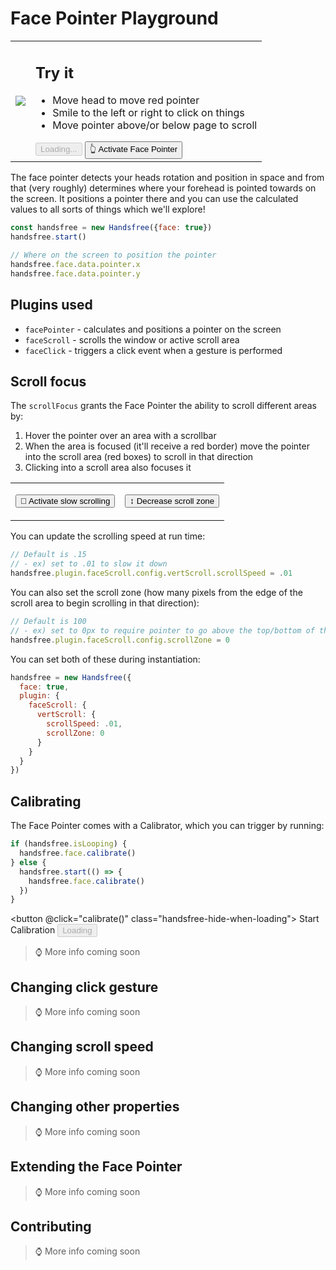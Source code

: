 # Face Pointer Playground

<table>
  <tr>
    <td class="col-6"><img src="https://media.giphy.com/media/Iv2aSMS0QTy2P5JNCX/source.gif"></td>
    <td class="col-6">
      <h2>Try it</h2>
      <ul>
        <li>Move head to move red pointer</li>
        <li>Smile to the left or right to click on things</li>
        <li>Move pointer above/or below page to scroll</li>
      </ul>
      <HandsfreeToggle class="handsfree-hide-when-started-without-weboji" text-off="Activate Face Pointer" text-on="Stop Handsfree" :opts="demoOpts" @started="onStarted" />
      <button class="large handsfree-show-when-started-without-weboji handsfree-show-when-loading" disabled><Fa-Spinner spin /> Loading...</button>
      <button class="large handsfree-show-when-started-without-weboji handsfree-hide-when-loading" @click="startDemo">👆 Activate Face Pointer</button>
    </td>
  </tr>
</table>

The face pointer detects your heads rotation and position in space and from that (very roughly) determines where your forehead is pointed towards on the screen. It positions a pointer there and you can use the calculated values to all sorts of things which we'll explore!

```js
const handsfree = new Handsfree({face: true})
handsfree.start()

// Where on the screen to position the pointer
handsfree.face.data.pointer.x
handsfree.face.data.pointer.y
```

## Plugins used
- `facePointer` - calculates and positions a pointer on the screen
- `faceScroll` - scrolls the window or active scroll area
- `faceClick` - triggers a click event when a gesture is performed

## Scroll focus

The `scrollFocus` grants the Face Pointer the ability to scroll different areas by:

1. Hover the pointer over an area with a scrollbar
2. When the area is focused (it'll receive a red border) move the pointer into the scroll area (red boxes) to scroll in that direction
3. Clicking into a scroll area also focuses it

<table>
  <tr>
    <td>
      <div class="demo-focus-area">
        <div><div></div></div>
      </div>
      <p><button id="demo-toggle-scroll-speed" @click="toggleScrollSpeed()" class="block">🐢 Activate slow scrolling</button></p>
    </td>
    <td>
      <div class="demo-focus-area">
        <div><div></div></div>
      </div>
      <p><button id="demo-toggle-scroll-zone" @click="toggleScrollZone()" class="block">↕ Decrease scroll zone</button></p>
    </td>
  </tr>
</table>

You can update the scrolling speed at run time:

```js
// Default is .15
// - ex) set to .01 to slow it down
handsfree.plugin.faceScroll.config.vertScroll.scrollSpeed = .01
```

You can also set the scroll zone (how many pixels from the edge of the scroll area to begin scrolling in that direction):

```js
// Default is 100
// - ex) set to 0px to require pointer to go above the top/bottom of the area
handsfree.plugin.faceScroll.config.scrollZone = 0
```

You can set both of these during instantiation:

```js
handsfree = new Handsfree({
  face: true,
  plugin: {
    faceScroll: {
      vertScroll: {
        scrollSpeed: .01,
        scrollZone: 0
      }
    }
  }
})
```

## Calibrating

The Face Pointer comes with a Calibrator, which you can trigger by running:

```js
if (handsfree.isLooping) {
  handsfree.face.calibrate()
} else {
  handsfree.start(() => {
    handsfree.face.calibrate()
  })
}
```

<button @click="calibrate()" class="handsfree-hide-when-loading"><Fa-Crosshairs /> Start Calibration</button>
<button disabled class="handsfree-show-when-loading"><Fa-Spinner spin /> Loading</button>

> ⌚ More info coming soon

## Changing click gesture

> ⌚ More info coming soon

## Changing scroll speed

> ⌚ More info coming soon

## Changing other properties

> ⌚ More info coming soon

## Extending the Face Pointer

> ⌚ More info coming soon

## Contributing

> ⌚ More info coming soon

<!-- Code -->
<script>
export default {
  data () {
    return {
      demoOpts: {
        face: true,
        handpose: false
      }
    }
  },

  methods: {
    /**
     * Start the page with our preset options
     */
    startDemo () {
      this.$root.handsfree.start(this.demoOpts, this.onStarted)
    },
    
    /**
     * Toggle plugins
     */
    onStarted () {
      console.log('onStarted')
    },

    /**
     * Adjust scroll speed for demo
     */
    toggleScrollSpeed () {
      if (handsfree.plugin.faceScroll.config.vertScroll.scrollSpeed === .01) {
        handsfree.plugin.faceScroll.config.vertScroll.scrollSpeed = .15
        document.querySelector('#demo-toggle-scroll-speed').innerHTML = '🐢 Active slow scrolling'
      } else {
        handsfree.plugin.faceScroll.config.vertScroll.scrollSpeed = .01
        document.querySelector('#demo-toggle-scroll-speed').innerHTML = '🐰 Activate fast scrolling'
      }
    },

    /**
     * Adjust scroll zone for demo
     */
    toggleScrollZone () {
      if (handsfree.plugin.faceScroll.config.vertScroll.scrollZone === 100) {
        handsfree.plugin.faceScroll.config.vertScroll.scrollZone = 0
        document.querySelector('#demo-toggle-scroll-zone').innerHTML = '↕ Increase scroll zone'
        document.body.classList.add('demo-negative-scroll-zone')
      } else {
        handsfree.plugin.faceScroll.config.vertScroll.scrollZone = 100
        document.querySelector('#demo-toggle-scroll-zone').innerHTML = '↕ Decrease scroll zone'
        document.body.classList.remove('demo-negative-scroll-zone')
      }
    },

    /**
     * Calibrate the face pointer
     * - Starts handsfree if it isn't already
     */
    calibrate () {
      if (handsfree.isLooping) {
        handsfree.face.calibrate()
      } else {
        handsfree.start(() => {
          handsfree.face.calibrate()
        })
      }
    }
  }
}
</script>